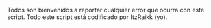 Todos son bienvenidos a reportar cualquier error que ocurra con este script. Todo este script está codificado por ItzRaikk (yo).
